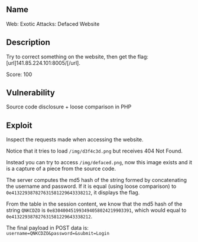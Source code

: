 Name
----

Web: Exotic Attacks: Defaced Website

Description
-----------

Try to correct something on the website, then get the flag: [url]141.85.224.101:8005/[/url].

Score: 100

Vulnerability
-------------

Source code disclosure + loose comparison in PHP

Exploit
-------

Inspect the requests made when accessing the website.

Notice that it tries to load `/img/d3f4c3d.png` but receives 404 Not Found.

Instead you can try to access `/img/defaced.png`, now this image exists and it is a capture of a piece from the source code.

The server computes the md5 hash of the string formed by concatenating the username and password. If it is equal (using loose comparison) to `0e413229387827631581229643338212`, it displays the flag.

From the table in the session content, we know that the md5 hash of the string `QNKCDZO` is `0e830400451993494058024219903391`, which would equal to `0e413229387827631581229643338212`.

The final payload in POST data is:
`username=QNKCDZO&password=&submit=Login`
